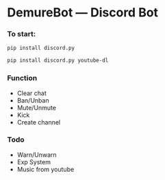 # DemureBot — Discord Bot
### To start:
```bash
pip install discord.py
```
```bash
pip install discord.py youtube-dl
```
### Function
* Clear chat
* Ban/Unban
* Mute/Unmute
* Kick
* Create channel
### Todo
* Warn/Unwarn
* Exp System
* Music from youtube
